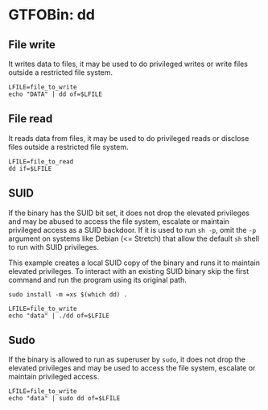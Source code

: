 # GTFOBin: dd

## File write

It writes data to files, it may be used to do privileged writes or write files outside a restricted file system.

```
LFILE=file_to_write
echo "DATA" | dd of=$LFILE
```

## File read

It reads data from files, it may be used to do privileged reads or disclose files outside a restricted file system.

```
LFILE=file_to_read
dd if=$LFILE
```

## SUID

If the binary has the SUID bit set, it does not drop the elevated privileges and may be abused to access the file system, escalate or maintain privileged access as a SUID backdoor. If it is used to run `sh -p`, omit the `-p` argument on systems like Debian (<= Stretch) that allow the default `sh` shell to run with SUID privileges.

This example creates a local SUID copy of the binary and runs it to maintain elevated privileges. To interact with an existing SUID binary skip the first command and run the program using its original path.

```
sudo install -m =xs $(which dd) .

LFILE=file_to_write
echo "data" | ./dd of=$LFILE
```

## Sudo

If the binary is allowed to run as superuser by `sudo`, it does not drop the elevated privileges and may be used to access the file system, escalate or maintain privileged access.

```
LFILE=file_to_write
echo "data" | sudo dd of=$LFILE
```